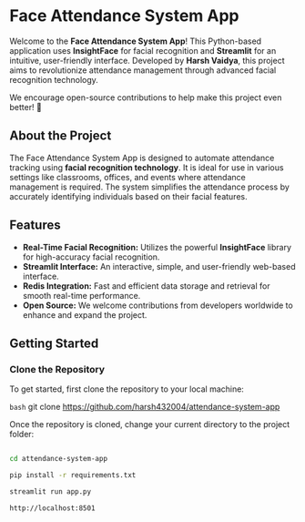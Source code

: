 # Face Attendance System App

Welcome to the **Face Attendance System App**! This Python-based application uses **InsightFace** for facial recognition and **Streamlit** for an intuitive, user-friendly interface. Developed by **Harsh Vaidya**, this project aims to revolutionize attendance management through advanced facial recognition technology.

We encourage open-source contributions to help make this project even better! 🚀

## About the Project

The Face Attendance System App is designed to automate attendance tracking using **facial recognition technology**. It is ideal for use in various settings like classrooms, offices, and events where attendance management is required. The system simplifies the attendance process by accurately identifying individuals based on their facial features.

## Features

- **Real-Time Facial Recognition:** Utilizes the powerful **InsightFace** library for high-accuracy facial recognition.
- **Streamlit Interface:** An interactive, simple, and user-friendly web-based interface.
- **Redis Integration:** Fast and efficient data storage and retrieval for smooth real-time performance.
- **Open Source:** We welcome contributions from developers worldwide to enhance and expand the project.

## Getting Started

### Clone the Repository

To get started, first clone the repository to your local machine:

```bash```
git clone https://github.com/harsh432004/attendance-system-app


Once the repository is cloned, change your current directory to the project folder:

```bash

cd attendance-system-app

pip install -r requirements.txt

streamlit run app.py

http://localhost:8501




